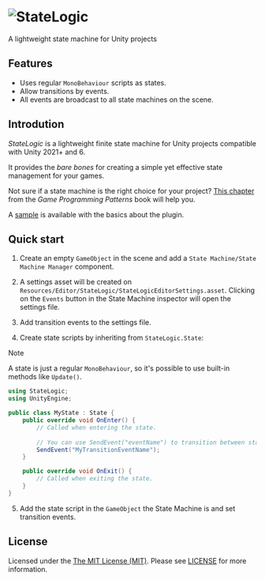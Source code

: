 # ![StateLogic](https://github.com/user-attachments/assets/10211b69-3cdf-441a-8a3f-198bf901a677)

A lightweight state machine for Unity projects

## Features

- Uses regular `MonoBehaviour` scripts as states.
- Allow transitions by events.
- All events are broadcast to all state machines on the scene.

## Introdution

*StateLogic* is a lightweight finite state machine for Unity projects compatible with Unity 2021+ and 6.

It provides the *bare bones* for creating a simple yet effective state management for your games.

Not sure if a state machine is the right choice for your project? [This chapter](https://gameprogrammingpatterns.com/state.html) from the *Game Programming Patterns* book will help you.

A [sample](Samples~/QuickStart/) is available with the basics about the plugin.

## Quick start

1. Create an empty `GameObject` in the scene and add a `State Machine/State Machine Manager` component.

2. A settings asset will be created on `Resources/Editor/StateLogic/StateLogicEditorSettings.asset`. Clicking on the `Events` button in the State Machine inspector will open the settings file.

3. Add transition events to the settings file.

4. Create state scripts by inheriting from `StateLogic.State`:

> [!NOTE]  
> A state is just a regular `MonoBehaviour`, so it's possible to use built-in methods like `Update()`.

```cs
using StateLogic;
using UnityEngine;

public class MyState : State {
    public override void OnEnter() {
        // Called when entering the state.
        
        // You can use SendEvent("eventName") to transition between states:
        SendEvent("MyTransitionEventName");
    }

    public override void OnExit() {
        // Called when exiting the state.
    }
}
```

5. Add the state script in the `GameObject` the State Machine is and set transition events.

## License

Licensed under the [The MIT License (MIT)](http://opensource.org/licenses/MIT). Please see [LICENSE](LICENSE) for more information.
